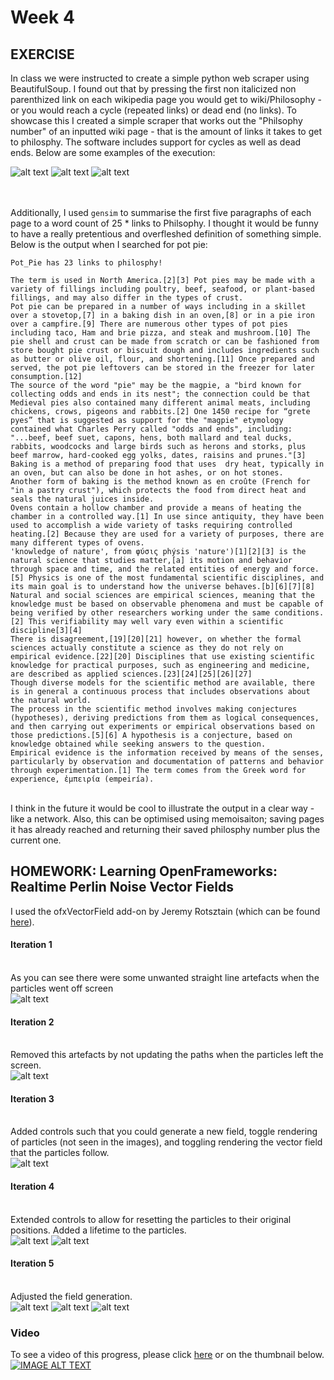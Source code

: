 
# Week 4

## EXERCISE
In class we were instructed to create a simple python web scraper using BeautifulSoup. I found out that by pressing the first non italicized non parenthized link on each wikipedia page you would get to wiki/Philosophy - or you would reach a cycle (repeated links) or dead end (no links). To showcase this I created a simple scraper that works out the "Philsophy number" of an inputted wiki page - that is the amount of links it takes to get to philosphy. The software includes support for cycles as well as dead ends. Below are some examples of the execution:

![alt text](img/p1.png)
![alt text](img/p2.png)
![alt text](img/p3.png)

\
\
Additionally, I used `gensim` to summarise the first five paragraphs of each page to a word count of 25 * links to Philsophy. I thought it would be funny to have a really pretentious and overfleshed definition of something simple. Below is the output when I searched for pot pie:
```
Pot_Pie has 23 links to philosphy!

The term is used in North America.[2][3] Pot pies may be made with a variety of fillings including poultry, beef, seafood, or plant-based fillings, and may also differ in the types of crust.
Pot pie can be prepared in a number of ways including in a skillet over a stovetop,[7] in a baking dish in an oven,[8] or in a pie iron over a campfire.[9] There are numerous other types of pot pies including taco, Ham and brie pizza, and steak and mushroom.[10] The pie shell and crust can be made from scratch or can be fashioned from store bought pie crust or biscuit dough and includes ingredients such as butter or olive oil, flour, and shortening.[11] Once prepared and served, the pot pie leftovers can be stored in the freezer for later consumption.[12]
The source of the word "pie" may be the magpie, a "bird known for collecting odds and ends in its nest"; the connection could be that Medieval pies also contained many different animal meats, including chickens, crows, pigeons and rabbits.[2] One 1450 recipe for “grete pyes” that is suggested as support for the "magpie" etymology contained what Charles Perry called "odds and ends", including: "...beef, beef suet, capons, hens, both mallard and teal ducks, rabbits, woodcocks and large birds such as herons and storks, plus beef marrow, hard-cooked egg yolks, dates, raisins and prunes."[3]
Baking is a method of preparing food that uses  dry heat, typically in an oven, but can also be done in hot ashes, or on hot stones.
Another form of baking is the method known as en croûte (French for "in a pastry crust"), which protects the food from direct heat and seals the natural juices inside.
Ovens contain a hollow chamber and provide a means of heating the chamber in a controlled way.[1] In use since antiquity, they have been used to accomplish a wide variety of tasks requiring controlled heating.[2] Because they are used for a variety of purposes, there are many different types of ovens.
'knowledge of nature', from φύσις phýsis 'nature')[1][2][3] is the natural science that studies matter,[a] its motion and behavior through space and time, and the related entities of energy and force.[5] Physics is one of the most fundamental scientific disciplines, and its main goal is to understand how the universe behaves.[b][6][7][8]
Natural and social sciences are empirical sciences, meaning that the knowledge must be based on observable phenomena and must be capable of being verified by other researchers working under the same conditions.[2] This verifiability may well vary even within a scientific discipline[3][4]
There is disagreement,[19][20][21] however, on whether the formal sciences actually constitute a science as they do not rely on empirical evidence.[22][20] Disciplines that use existing scientific knowledge for practical purposes, such as engineering and medicine, are described as applied sciences.[23][24][25][26][27]
Though diverse models for the scientific method are available, there is in general a continuous process that includes observations about the natural world.
The process in the scientific method involves making conjectures (hypotheses), deriving predictions from them as logical consequences, and then carrying out experiments or empirical observations based on those predictions.[5][6] A hypothesis is a conjecture, based on knowledge obtained while seeking answers to the question.
Empirical evidence is the information received by means of the senses, particularly by observation and documentation of patterns and behavior through experimentation.[1] The term comes from the Greek word for experience, ἐμπειρία (empeiría).
```
\
I think in the future it would be cool to illustrate the output in a clear way - like a network. Also, this can be optimised using memoisaiton; saving pages it has already reached and returning their saved philosphy number plus the current one.


## HOMEWORK: Learning OpenFrameworks: Realtime Perlin Noise Vector Fields

I used the ofxVectorField add-on by Jeremy Rotsztain (which can be found [here](https://github.com/mantissa/ofxVectorField)).

#### Iteration 1
\
As you can see there were some unwanted straight line artefacts when the particles went off screen
\
![alt text](img/1.png)
#### Iteration 2
\
Removed this artefacts by not updating the paths when the particles left the screen.
\
![alt text](img/2.png)
#### Iteration 3
\
Added controls such that you could generate a new field, toggle rendering of particles (not seen in the images), and toggling rendering the vector field that the particles follow.
\
![alt text](img/3.png)
#### Iteration 4
\
Extended controls to allow for resetting the particles to their original positions. Added a lifetime to the particles.
\
![alt text](img/4.png)
![alt text](img/5.png)
#### Iteration 5
\
Adjusted the field generation.
\
![alt text](img/8.png)
![alt text](img/9.png)
![alt text](img/10.png)

### Video
To see a video of this progress, please click [here](https://youtu.be/sq7wbopaGDY) or on the thumbnail below.
[![IMAGE ALT TEXT](http://img.youtube.com/vi/sq7wbopaGDY/0.jpg)](http://www.youtube.com/watch?v=sq7wbopaGDY "Vector Fields")
